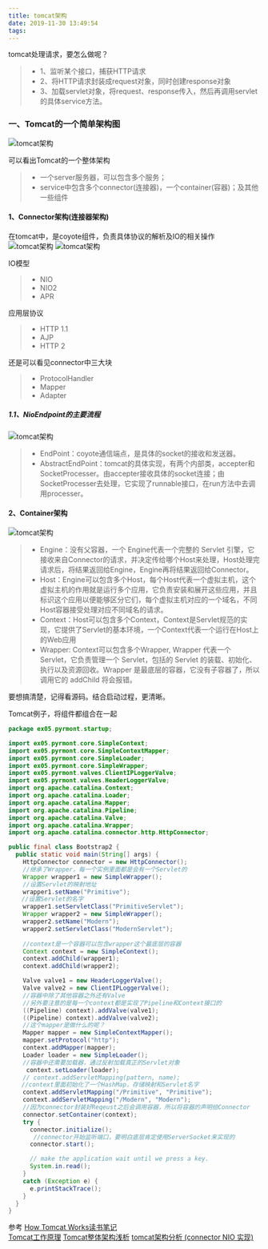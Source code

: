 ```yaml
---
title: tomcat架构
date: 2019-11-30 13:49:54
tags:
---
```


tomcat处理请求，要怎么做呢？
> * 1、监听某个接口，捕获HTTP请求
> * 2、将HTTP请求封装成request对象，同时创建response对象
> * 3、加载servlet对象，将request、response传入，然后再调用servlet的具体service方法。

### 一、Tomcat的一个简单架构图

![tomcat架构](tomcat架构/tomcat-framework.jpg)

<!--more-->  

可以看出Tomcat的一个整体架构
> * 一个server服务器，可以包含多个服务；
> * service中包含多个connector(连接器)，一个container(容器)；及其他一些组件



#### 1、Connector架构(连接器架构)

在tomcat中，是coyote组件，负责具体协议的解析及IO的相关操作
![tomcat架构](tomcat架构/coyote-frame.png)
![tomcat架构](tomcat架构/connect-framework.jpeg)

IO模型
> * NIO
> * NIO2
> * APR

应用层协议
> * HTTP 1.1
> * AJP
> * HTTP 2

还是可以看见connector中三大块
> * ProtocolHandler
> * Mapper
> * Adapter

##### 1.1、NioEndpoint的主要流程
![tomcat架构](tomcat架构/connect-flow.jpeg)

> * EndPoint：coyote通信端点，是具体的socket的接收和发送器。
> * AbstractEndPoint：tomcat的具体实现，有两个内部类，accepter和SocketProcesser。由accepter接收具体的socket连接；由SocketProcesser去处理，它实现了runnable接口，在run方法中去调用processer。

#### 2、Container架构

![tomcat架构](tomcat架构/container-framework.jpeg)


> * Engine：没有父容器，一个 Engine代表一个完整的 Servlet 引擎，它接收来自Connector的请求，并决定传给哪个Host来处理，Host处理完请求后，将结果返回给Engine，Engine再将结果返回给Connector。
> * Host：Engine可以包含多个Host，每个Host代表一个虚拟主机，这个虚拟主机的作用就是运行多个应用，它负责安装和展开这些应用，并且标识这个应用以便能够区分它们，每个虚拟主机对应的一个域名，不同Host容器接受处理对应不同域名的请求。
> * Context：Host可以包含多个Context，Context是Servlet规范的实现，它提供了Servlet的基本环境，一个Context代表一个运行在Host上的Web应用
> * Wrapper: Context可以包含多个Wrapper, Wrapper 代表一个 Servlet，它负责管理一个 Servlet，包括的 Servlet 的装载、初始化、执行以及资源回收。Wrapper 是最底层的容器，它没有子容器了，所以调用它的 addChild 将会报错。



要想搞清楚，记得看源码。结合启动过程，更清晰。



Tomcat例子，将组件都组合在一起
```java
package ex05.pyrmont.startup;

import ex05.pyrmont.core.SimpleContext;
import ex05.pyrmont.core.SimpleContextMapper;
import ex05.pyrmont.core.SimpleLoader;
import ex05.pyrmont.core.SimpleWrapper;
import ex05.pyrmont.valves.ClientIPLoggerValve;
import ex05.pyrmont.valves.HeaderLoggerValve;
import org.apache.catalina.Context;
import org.apache.catalina.Loader;
import org.apache.catalina.Mapper;
import org.apache.catalina.Pipeline;
import org.apache.catalina.Valve;
import org.apache.catalina.Wrapper;
import org.apache.catalina.connector.http.HttpConnector;

public final class Bootstrap2 {
  public static void main(String[] args) {
    HttpConnector connector = new HttpConnector();
    //继承了Wrapper，每一个实例里面都是会有一个Servlet的
    Wrapper wrapper1 = new SimpleWrapper();
    //设置Servlet的映射地址
    wrapper1.setName("Primitive");
　  //设置Servlet的名字
    wrapper1.setServletClass("PrimitiveServlet");
    Wrapper wrapper2 = new SimpleWrapper();
    wrapper2.setName("Modern");
    wrapper2.setServletClass("ModernServlet");
　
    //context是一个容器可以包含wrapper这个最底层的容器
    Context context = new SimpleContext();
    context.addChild(wrapper1);
    context.addChild(wrapper2);

    Valve valve1 = new HeaderLoggerValve();
    Valve valve2 = new ClientIPLoggerValve();
    //容器中除了其他容器之外还有Valve
    //另外要注意的是每一个context都是实现了Pipeline和Context接口的
    ((Pipeline) context).addValve(valve1);
    ((Pipeline) context).addValve(valve2);
    //这个mapper是做什么的呢？
    Mapper mapper = new SimpleContextMapper();
    mapper.setProtocol("http");
    context.addMapper(mapper);
    Loader loader = new SimpleLoader();
    //容器中还需要加载器，通过反射加载真正的Servlet对象
     context.setLoader(loader);
    // context.addServletMapping(pattern, name);
　  //context里面初始化了一个HashMap，存储映射和Servlet名字
    context.addServletMapping("/Primitive", "Primitive");
    context.addServletMapping("/Modern", "Modern");
    //因为connector封装好Reqeust之后会调用容器，所以将容器的声明给Connector
    connector.setContainer(context);
    try {
      connector.initialize();
       //connector开始监听端口，要明白底层肯定使用ServerSocket来实现的
      connector.start();

      // make the application wait until we press a key.
      System.in.read();
    }
    catch (Exception e) {
      e.printStackTrace();
    }
  }
}
```


参考
[How Tomcat Works读书笔记](https://www.jianshu.com/p/b21520f4ed69)        
[Tomcat工作原理](https://www.ibm.com/developerworks/cn/java/j-lo-tomcat1/index.html)
[Tomcat整体架构浅析](https://blog.csdn.net/cx520forever/article/details/52743166)
[tomcat架构分析 (connector NIO 实现)](https://blog.51cto.com/2839840/2046166)